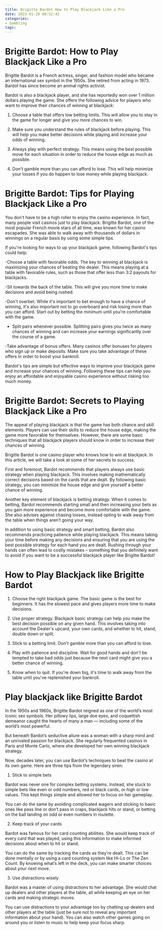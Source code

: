 ```yaml
---
title: Brigitte Bardot How to Play Blackjack Like a Pro
date: 2023-01-20 00:52:42
categories:
- Gambling
tags:
---
```



#  Brigitte Bardot: How to Play Blackjack Like a Pro

Brigitte Bardot is a French actress, singer, and fashion model who became an international sex symbol in the 1950s. She retired from acting in 1973. Bardot has since become an animal rights activist.

Bardot is also a blackjack player, and she has reportedly won over 1 million dollars playing the game. She offers the following advice for players who want to improve their chances of winning at blackjack:

1. Choose a table that offers low betting limits. This will allow you to stay in the game for longer and give you more chances to win.

2. Make sure you understand the rules of blackjack before playing. This will help you make better decisions while playing and increase your odds of winning.

3. Always play with perfect strategy. This means using the best possible move for each situation in order to reduce the house edge as much as possible.

4. Don't gamble more than you can afford to lose. This will help minimize your losses if you do happen to lose money while playing blackjack.

#  Brigitte Bardot: Tips for Playing Blackjack Like a Pro

You don't have to be a high roller to enjoy the casino experience. In fact, many people visit casinos just to play blackjack. Brigitte Bardot, one of the most popular French movie stars of all time, was known for her casino escapades. She was able to walk away with thousands of dollars in winnings on a regular basis by using some simple tips.

If you're looking for ways to up your blackjack game, following Bardot's tips could help:

-Choose a table with favorable odds. The key to winning at blackjack is maximizing your chances of beating the dealer. This means playing at a table with favorable rules, such as those that offer less than 3:2 payouts for blackjacks.

-Sit towards the back of the table. This will give you more time to make decisions and avoid being rushed.

-Don't overbet. While it's important to bet enough to have a chance of winning, it's also important not to go overboard and risk losing more than you can afford. Start out by betting the minimum until you're comfortable with the game.

- Split pairs whenever possible. Splitting pairs gives you twice as many chances of winning and can increase your earnings significantly over the course of a game.

-Take advantage of bonus offers. Many casinos offer bonuses for players who sign up or make deposits. Make sure you take advantage of these offers in order to boost your bankroll.

Bardot's tips are simple but effective ways to improve your blackjack game and increase your chances of winning. Following these tips can help you enjoy an affordable and enjoyable casino experience without risking too much money.

#  Brigitte Bardot: Secrets to Playing Blackjack Like a Pro

The appeal of playing blackjack is that the game has both chance and skill elements. Players can use their skills to reduce the house edge, making the game more favorable for themselves. However, there are some basic techniques that all blackjack players should know in order to increase their chances of winning.

Brigitte Bardot is one casino player who knows how to win at blackjack. In this article, we will take a look at some of her secrets to success.

First and foremost, Bardot recommends that players always use basic strategy when playing blackjack. This involves making mathematically correct decisions based on the cards that are dealt. By following basic strategy, you can minimize the house edge and give yourself a better chance of winning.

Another key element of blackjack is betting strategy. When it comes to betting, Bardot recommends starting small and then increasing your bets as you gain more experience and become more comfortable with the game. She also advises against chasing losses, instead opting to walk away from the table when things aren’t going your way.

In addition to using basic strategy and smart betting, Bardot also recommends practicing patience while playing blackjack. This means taking your time before making any decisions and ensuring that you are using the best possible strategy for each hand you are dealt. Rushing through your hands can often lead to costly mistakes – something that you definitely want to avoid if you want to be a successful blackjack player like Brigitte Bardot!

#  How to Play Blackjack like Brigitte Bardot

1. Choose the right blackjack game. The basic game is the best for beginners. It has the slowest pace and gives players more time to make decisions.

2. Use proper strategy. Blackjack basic strategy can help you make the best decision possible on any given hand. This involves taking into account the Dealer's upcard, your own cards, and whether to hit, stand, double down or split.

3. Stick to a betting limit. Don't gamble more than you can afford to lose.

4. Play with patience and discipline. Wait for good hands and don't be tempted to take bad odds just because the next card might give you a better chance of winning.

5. Know when to quit. If you're down big, it's time to walk away from the table until you've replenished your bankroll.

#  Play blackjack like Brigitte Bardot

In the 1950s and 1960s, Brigitte Bardot reigned as one of the world’s most iconic sex symbols. Her pillowy lips, large doe eyes, and coquettish demeanor caught the hearts of many a man — including some of the world’s most powerful.

But beneath Bardot’s seductive allure was a woman with a sharp mind and an unrivaled passion for blackjack. She regularly frequented casinos in Paris and Monte Carlo, where she developed her own winning blackjack strategy.

Now, decades later, you can use Bardot’s techniques to beat the casino at its own game. Here are three tips from the legendary siren:

1. Stick to simple bets

Bardot was never one for complex betting systems. Instead, she stuck to simple bets like even or odd numbers, red or black cards, or high or low values. This kept things simple and allowed her to focus on her gameplay.

You can do the same by avoiding complicated wagers and sticking to basic ones like pass line or don’t pass in craps, blackjack hits or stand, or betting on the ball landing on odd or even numbers in roulette.

2. Keep track of your cards

Bardot was famous for her card counting abilities. She would keep track of every card that was played, using this information to make informed decisions about when to hit or stand.

You can do the same by tracking the cards as they’re dealt. This can be done mentally or by using a card counting system like Hi-Lo or The Zen Count. By knowing what’s left in the deck, you can make smarter choices about your next move.

3. Use distractions wisely

Bardot was a master of using distractions to her advantage. She would chat up dealers and other players at the table, all while keeping an eye on her cards and making strategic moves.

You can use distractions to your advantage too by chatting up dealers and other players at the table (just be sure not to reveal any important information about your hand). You can also watch other games going on around you or listen to music to help keep your focus sharp.